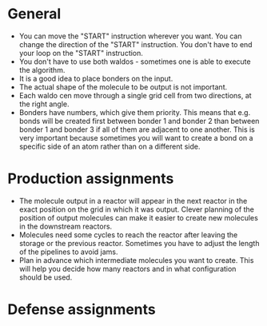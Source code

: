 # General
* You can move the "START" instruction wherever you want. You can change the direction of the "START" instruction. You don't have to end your loop on the "START" instruction.
* You don't have to use both waldos - sometimes one is able to execute the algorithm.
* It is a good idea to place bonders on the input.
* The actual shape of the molecule to be output is not important.
* Each waldo cen move through a single grid cell from two directions, at the right angle.
* Bonders have numbers, which give them priority. This means that e.g. bonds will be created first between bonder 1 and bonder 2 than between bonder 1 and bonder 3 if all of them are adjacent to one another. This is very important because sometimes you will want to create a bond on a specific side of an atom rather than on a different side.
# Production assignments
* The molecule output in a reactor will appear in the next reactor in the exact position on the grid in which it was output. Clever planning of the position of output molecules can make it easier to create new molecules in the downstream reactors.
* Molecules need some cycles to reach the reactor after leaving the storage or the previous reactor. Sometimes you have to adjust the length of the pipelines to avoid jams.
* Plan in advance which intermediate molecules you want to create. This will help you decide how many reactors and in what configuration should be used.
# Defense assignments